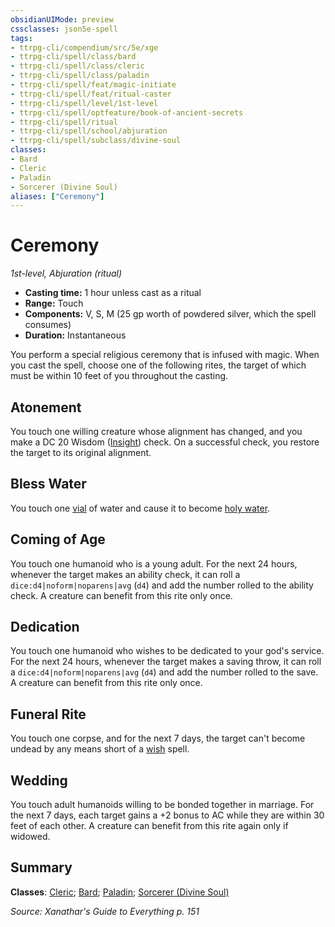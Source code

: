 ```yaml
---
obsidianUIMode: preview
cssclasses: json5e-spell
tags:
- ttrpg-cli/compendium/src/5e/xge
- ttrpg-cli/spell/class/bard
- ttrpg-cli/spell/class/cleric
- ttrpg-cli/spell/class/paladin
- ttrpg-cli/spell/feat/magic-initiate
- ttrpg-cli/spell/feat/ritual-caster
- ttrpg-cli/spell/level/1st-level
- ttrpg-cli/spell/optfeature/book-of-ancient-secrets
- ttrpg-cli/spell/ritual
- ttrpg-cli/spell/school/abjuration
- ttrpg-cli/spell/subclass/divine-soul
classes:
- Bard
- Cleric
- Paladin
- Sorcerer (Divine Soul)
aliases: ["Ceremony"]
---
```

# Ceremony
*1st-level, Abjuration (ritual)*  


- **Casting time:** 1 hour unless cast as a ritual
- **Range:** Touch
- **Components:** V, S, M (25 gp worth of powdered silver, which the spell consumes)
- **Duration:** Instantaneous

You perform a special religious ceremony that is infused with magic. When you cast the spell, choose one of the following rites, the target of which must be within 10 feet of you throughout the casting.

## Atonement

You touch one willing creature whose alignment has changed, and you make a DC 20 Wisdom ([Insight](3-Mechanics/CLI/rules/skills.md#Insight)) check. On a successful check, you restore the target to its original alignment.

## Bless Water

You touch one [vial](3-Mechanics/CLI/items/vial.md) of water and cause it to become [holy water](3-Mechanics/CLI/items/holy-water-flask.md).

## Coming of Age

You touch one humanoid who is a young adult. For the next 24 hours, whenever the target makes an ability check, it can roll a `dice:d4|noform|noparens|avg` (`d4`) and add the number rolled to the ability check. A creature can benefit from this rite only once.

## Dedication

You touch one humanoid who wishes to be dedicated to your god's service. For the next 24 hours, whenever the target makes a saving throw, it can roll a `dice:d4|noform|noparens|avg` (`d4`) and add the number rolled to the save. A creature can benefit from this rite only once.

## Funeral Rite

You touch one corpse, and for the next 7 days, the target can't become undead by any means short of a [wish](3-Mechanics/CLI/spells/wish.md) spell.

## Wedding

You touch adult humanoids willing to be bonded together in marriage. For the next 7 days, each target gains a +2 bonus to AC while they are within 30 feet of each other. A creature can benefit from this rite again only if widowed.

## Summary

**Classes**: [Cleric](3-Mechanics/CLI/lists/list-spells-classes-cleric.md); [Bard](3-Mechanics/CLI/lists/list-spells-classes-bard.md); [Paladin](3-Mechanics/CLI/lists/list-spells-classes-paladin.md); [Sorcerer (Divine Soul)](3-Mechanics/CLI/lists/list-spells-classes-sorcerer-divine-soul-xge.md "subclass=XGE")

*Source: Xanathar's Guide to Everything p. 151*